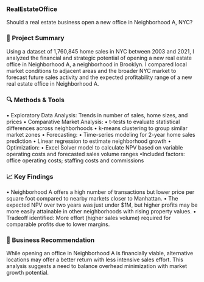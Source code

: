 ### RealEstateOffice
Should a real estate business open a new office in Neighborhood A, NYC?

### 📌 Project Summary
Using a dataset of 1,760,845 home sales in NYC between 2003 and 2021, I analyzed the financial and strategic potential of opening a new real estate office in Neighborhood A, a neighborhood in Brooklyn. I compared local market conditions to adjacent areas and the broader NYC market to forecast future sales activity and the expected profitability range of a new real estate office in Neighborhood A.

### 🔍 Methods & Tools
• Exploratory Data Analysis: Trends in number of sales, home sizes, and prices
• Comparative Market Analysis: 
  • t-tests to evaluate statistical differences across neighborhoods
  • k-means clustering to group similar market zones
• Forecasting:
  • Time-series modeling for 2-year home sales prediction
  • Linear regression to estimate neighborhood growth
• Optimization:
  • Excel Solver model to calculate NPV based on variable operating costs and forecasted sales volume ranges
    •Included factors: office operating costs; staffing costs and commissions

### 📈 Key Findings
• Neighborhood A offers a high number of transactions but lower price per square foot compared to nearby markets closer to Manhattan.
• The expected NPV over two years was just under $1M, but higher profits may be more easily attainable in other neighborhoods with rising property values.
• Tradeoff identified: More effort (higher sales volume) required for comparable profits due to lower margins. 

### 💼 Business Recommendation
While opening an office in Neighborhood A is financially viable, alternative locations may offer a better return with less intensive sales effort. This analysis suggests a need to balance overhead minimization with market growth potential.
